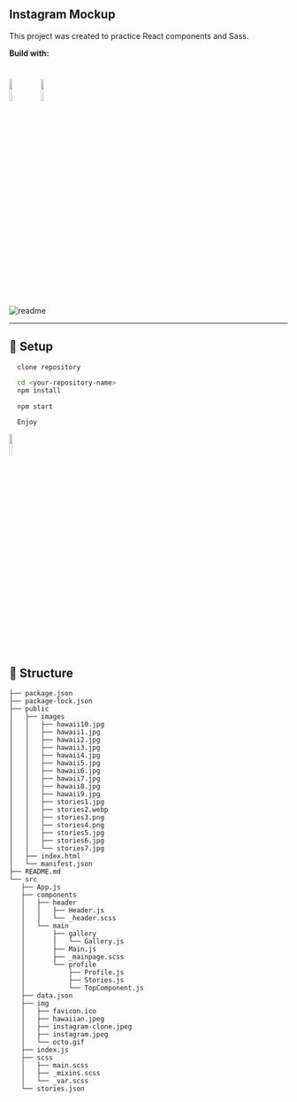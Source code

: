 ## Instagram Mockup

This project was created to practice React components and Sass.


**Build with:**

<h1>
<img src="https://imgur.com/fZuu2v0.png" alt="React" width="10%">
<img src="https://imgur.com/plyrZV7.png" alt="React" width="10%">
</h1>

![readme](https://user-images.githubusercontent.com/64845397/115150694-cf9b3e00-a069-11eb-93db-e4251d791967.jpeg)

---

## :closed_lock_with_key: Setup
 ```
   clone repository
   ```
 ```sh
   cd <your-repository-name>
   npm install
   ```
 ```
   npm start
   ```
 ``` 
   Enjoy
   ```
<img src="../img/octo.gif" width="10%">

## :cactus: Structure 
 ```
 ├── package.json
├── package-lock.json
├── public
│   ├── images
│   │   ├── hawaii10.jpg
│   │   ├── hawaii1.jpg
│   │   ├── hawaii2.jpg
│   │   ├── hawaii3.jpg
│   │   ├── hawaii4.jpg
│   │   ├── hawaii5.jpg
│   │   ├── hawaii6.jpg
│   │   ├── hawaii7.jpg
│   │   ├── hawaii8.jpg
│   │   ├── hawaii9.jpg
│   │   ├── stories1.jpg
│   │   ├── stories2.webp
│   │   ├── stories3.png
│   │   ├── stories4.png
│   │   ├── stories5.jpg
│   │   ├── stories6.jpg
│   │   └── stories7.jpg
│   ├── index.html
│   └── manifest.json
├── README.md
└── src
    ├── App.js
    ├── components
    │   ├── header
    │   │   ├── Header.js
    │   │   └── _header.scss
    │   └── main
    │       ├── gallery
    │       │   └── Gallery.js
    │       ├── Main.js
    │       ├── _mainpage.scss
    │       └── profile
    │           ├── Profile.js
    │           ├── Stories.js
    │           └── TopComponent.js
    ├── data.json
    ├── img
    │   ├── favicon.ico
    │   ├── hawaiian.jpeg
    │   ├── instagram-clone.jpeg
    │   ├── instagram.jpeg
    │   └── octo.gif
    ├── index.js
    ├── scss
    │   ├── main.scss
    │   ├── _mixins.scss
    │   └── _var.scss
    └── stories.json

```
